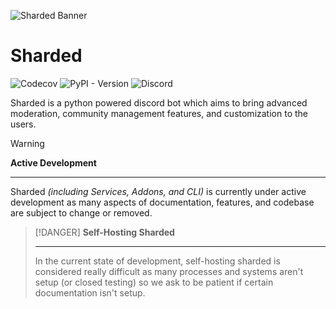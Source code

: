![Sharded Banner](imgs/sharded-banner.png)

# Sharded
![Codecov](https://img.shields.io/codecov/c/github/shardedinteractive/sharded)
![PyPI - Version](https://img.shields.io/pypi/v/sharded)
![Discord](https://img.shields.io/discord/1276739079878348842?logo=discord&logoColor=white&label=Support%20Server)

Sharded is a python powered discord bot which aims to bring advanced moderation, community management features, and customization to the users. 


>[!WARNING]
>**Active Development**
>***
> Sharded *(including Services, Addons, and CLI)* is currently under active development as many aspects of documentation, features, and codebase are subject to change or removed.

>[!DANGER]
>**Self-Hosting Sharded**
>***
> In the current state of development, self-hosting sharded is considered really difficult as many processes and systems aren't setup (or closed testing) so we ask to be patient if certain documentation isn't setup.
